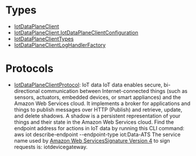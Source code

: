 # Types

  - [IotDataPlaneClient](/aws-sdk-swift/reference/0.x/AWSIoTDataPlane/IotDataPlaneClient)
  - [IotDataPlaneClient.IotDataPlaneClientConfiguration](/aws-sdk-swift/reference/0.x/AWSIoTDataPlane/IotDataPlaneClient_IotDataPlaneClientConfiguration)
  - [IotDataPlaneClientTypes](/aws-sdk-swift/reference/0.x/AWSIoTDataPlane/IotDataPlaneClientTypes)
  - [IotDataPlaneClientLogHandlerFactory](/aws-sdk-swift/reference/0.x/AWSIoTDataPlane/IotDataPlaneClientLogHandlerFactory)

# Protocols

  - [IotDataPlaneClientProtocol](/aws-sdk-swift/reference/0.x/AWSIoTDataPlane/IotDataPlaneClientProtocol):
    IoT data IoT data enables secure, bi-directional communication between Internet-connected things (such as sensors, actuators, embedded devices, or smart appliances) and the Amazon Web Services cloud. It implements a broker for applications and things to publish messages over HTTP (Publish) and retrieve, update, and delete shadows. A shadow is a persistent representation of your things and their state in the Amazon Web Services cloud. Find the endpoint address for actions in IoT data by running this CLI command: aws iot describe-endpoint --endpoint-type iot:Data-ATS The service name used by [Amazon Web ServicesSignature Version 4](https://docs.aws.amazon.com/general/latest/gr/signature-version-4.html) to sign requests is: iotdevicegateway.

